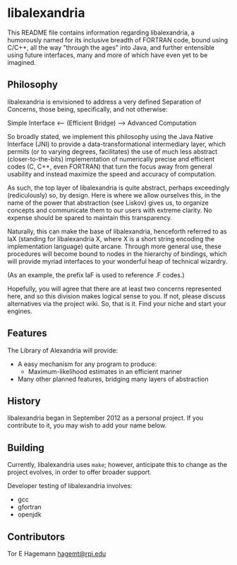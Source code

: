 libalexandria
=============

This README file contains information regarding libalexandria,
a humorously named for its inclusive breadth of FORTRAN code,
bound using C/C++, all the way "through the ages" into Java,
and further entensible using future interfaces, many and more
of which have even yet to be imagined.

Philosophy
----------

libalexandria is envisioned to address a very defined Separation
of Concerns, those being, specifically, and not otherwise:

Simple Interface <-- (Efficient Bridge) --> Advanced Computation

So broadly stated, we implement this philosophy using the Java
Native Interface (JNI) to provide a data-transformational intermediary
layer, which permits (or to varying degrees, facilitates) the
use of much less abstract (closer-to-the-bits) implementation of
numerically precise and efficient codes (C, C++, even FORTRAN)
that turn the focus away from general usability and instead
maximize the speed and accuracy of computation.

As such, the top layer of libalexandria is quite abstract,
perhaps exceedingly (rediculously) so, by design. Here is where
we allow ourselves this, in the name of the power that abstraction
(see Liskov) gives us, to organize concepts and communicate them to
our users with extreme clarity. No expense should be spared to
maintain this transparency.

Naturally, this can make the base of libalexandria, henceforth
referred to as laX (standing for libalexandria X, where X is a
short string encoding the implementation language) quite arcane.
Through more general use, these procedures will become bound
to nodes in the hierarchy of bindings, which will provide
myriad interfaces to your wonderful heap of technical wizardry.

(As an example, the prefix laF is used to reference .F codes.)

Hopefully, you will agree that there are at least two concerns
represented here, and so this division makes logical sense to you.
If not, please discuss alternatives via the project wiki.
So, that is it. Find your niche and start your engines.

Features
--------

The Library of Alexandria will provide:

* A easy mechanism for any program to produce:
     * Maximum-likelihood estimates in an efficient manner
* Many other planned features, bridging many layers of abstraction

History
-------

libalexandria began in September 2012 as a personal project.
If you contribute to it, you may wish to add your name below.

Building
--------

Currently, libalexandria uses `make`; however, anticipate this
to change as the project evolves, in order to offer broader support.

Developer testing of libalexandria involves:

* gcc
* gfortran
* openjdk

Contributors
------------

Tor E Hagemann <hagemt@rpi.edu>
